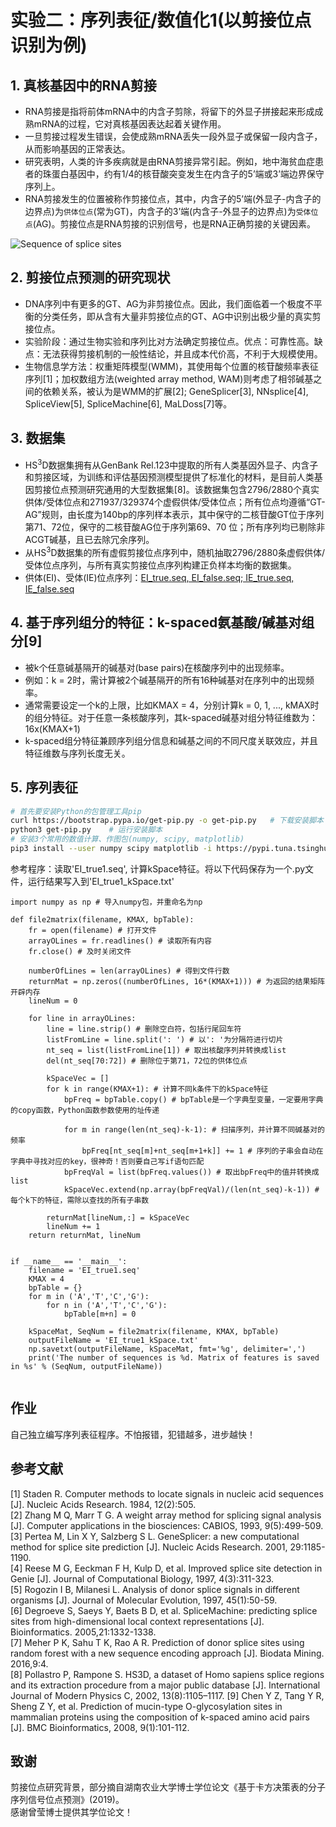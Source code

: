 # 实验二：序列表征/数值化1(以剪接位点识别为例)

## 1. 真核基因中的RNA剪接
* RNA剪接是指将前体mRNA中的内含子剪除，将留下的外显子拼接起来形成成熟mRNA的过程，它对真核基因表达起着关键作用。
* 一旦剪接过程发生错误，会使成熟mRNA丢失一段外显子或保留一段内含子，从而影响基因的正常表达。
* 研究表明，人类的许多疾病就是由RNA剪接异常引起。例如，地中海贫血症患者的珠蛋白基因中，约有1/4的核苷酸突变发生在内含子的5’端或3’端边界保守序列上。
* RNA剪接发生的位置被称作剪接位点，其中，内含子的5’端(外显子-内含子的边界点)为`供体位点`(常为GT)，内含子的3’端(内含子-外显子的边界点)为`受体位点`(AG)。剪接位点是RNA剪接的识别信号，也是RNA正确剪接的关键因素。

![Sequence of splice sites](https://github.com/dai0992/Pattern-Recognition-and-Prediction/blob/master/Lab2_SplicingSequencesCoding/splice_signal1.jpg?raw=true)

## 2. 剪接位点预测的研究现状
* DNA序列中有更多的GT、AG为非剪接位点。因此，我们面临着一个极度不平衡的分类任务，即从含有大量非剪接位点的GT、AG中识别出极少量的真实剪接位点。
* 实验阶段：通过生物实验和序列比对方法确定剪接位点。优点：可靠性高。缺点：无法获得剪接机制的一般性结论，并且成本代价高，不利于大规模使用。
* 生物信息学方法：权重矩阵模型(WMM)，其使用每个位置的核苷酸频率表征序列[1]；加权数组方法(weighted array method, WAM)则考虑了相邻碱基之间的依赖关系，被认为是WMM的扩展[2]; GeneSplicer[3], NNsplice[4], SpliceView[5], SpliceMachine[6], MaLDoss[7]等。

## 3. 数据集
* HS<sup>3</sup>D数据集拥有从GenBank Rel.123中提取的所有人类基因外显子、内含子和剪接区域，为训练和评估基因预测模型提供了标准化的材料，是目前人类基因剪接位点预测研究通用的大型数据集[8]。该数据集包含2796/2880个真实供体/受体位点和271937/329374个虚假供体/受体位点；所有位点均遵循“GT-AG”规则，由长度为140bp的序列样本表示，其中保守的二核苷酸GT位于序列第71、72位，保守的二核苷酸AG位于序列第69、70 位；所有序列均已剔除非ACGT碱基，且已去除冗余序列。
* 从HS<sup>3</sup>D数据集的所有虚假剪接位点序列中，随机抽取2796/2880条虚假供体/受体位点序列，与所有真实剪接位点序列构建正负样本均衡的数据集。
* 供体(EI)、受体(IE)位点序列：[EI_true.seq, EI_false.seq; IE_true.seq, IE_false.seq](https://github.com/dai0992/Pattern-Recognition-and-Prediction/blob/master/Lab2_SplicingSequencesCoding/EI-true-false_IE-true-false_seq.zip)

## 4. 基于序列组分的特征：k-spaced氨基酸/碱基对组分[9]
* 被k个任意碱基隔开的碱基对(base pairs)在核酸序列中的出现频率。
* 例如：k = 2时，需计算被2个碱基隔开的所有16种碱基对在序列中的出现频率。
* 通常需要设定一个k的上限，比如KMAX = 4，分别计算k = 0, 1, ..., kMAX时的组分特征。对于任意一条核酸序列，其k-spaced碱基对组分特征维数为：16x(KMAX+1)
* k-spaced组分特征兼顾序列组分信息和碱基之间的不同尺度关联效应，并且特征维数与序列长度无关。

## 5. 序列表征
```sh
# 首先要安装Python的包管理工具pip
curl https://bootstrap.pypa.io/get-pip.py -o get-pip.py   # 下载安装脚本
python3 get-pip.py    # 运行安装脚本
# 安装3个常用的数值计算、作图包(numpy, scipy, matplotlib)
pip3 install --user numpy scipy matplotlib -i https://pypi.tuna.tsinghua.edu.cn/simple
```

参考程序：读取'EI_true1.seq', 计算kSpace特征。将以下代码保存为一个.py文件，运行结果写入到'EI_true1_kSpace.txt'
```python3
import numpy as np # 导入numpy包，并重命名为np

def file2matrix(filename, KMAX, bpTable):
	fr = open(filename) # 打开文件
	arrayOLines = fr.readlines() # 读取所有内容
	fr.close() # 及时关闭文件

	numberOfLines = len(arrayOLines) # 得到文件行数
	returnMat = np.zeros((numberOfLines, 16*(KMAX+1))) # 为返回的结果矩阵开辟内存
	lineNum = 0

	for line in arrayOLines:
		line = line.strip() # 删除空白符，包括行尾回车符
		listFromLine = line.split(': ') # 以': '为分隔符进行切片
		nt_seq = list(listFromLine[1]) # 取出核酸序列并转换成list
		del(nt_seq[70:72]) # 删除位于第71，72位的供体位点
		
		kSpaceVec = []
		for k in range(KMAX+1): # 计算不同k条件下的kSpace特征
			bpFreq = bpTable.copy() # bpTable是一个字典型变量，一定要用字典的copy函数，Python函数参数使用的址传递

			for m in range(len(nt_seq)-k-1): # 扫描序列，并计算不同碱基对的频率
				bpFreq[nt_seq[m]+nt_seq[m+1+k]] += 1 # 序列的子串会自动在字典中寻找对应的key，很神奇！否则要自己写if语句匹配
			bpFreqVal = list(bpFreq.values()) # 取出bpFreq中的值并转换成list
			kSpaceVec.extend(np.array(bpFreqVal)/(len(nt_seq)-k-1)) # 每个k下的特征，需除以查找的所有子串数

		returnMat[lineNum,:] = kSpaceVec
		lineNum += 1
	return returnMat, lineNum


if __name__ == '__main__':
	filename = 'EI_true1.seq'
	KMAX = 4
	bpTable = {}
	for m in ('A','T','C','G'):
		for n in ('A','T','C','G'):
			bpTable[m+n] = 0

	kSpaceMat, SeqNum = file2matrix(filename, KMAX, bpTable)
	outputFileName = 'EI_true1_kSpace.txt'
	np.savetxt(outputFileName, kSpaceMat, fmt='%g', delimiter=',')
	print('The number of sequences is %d. Matrix of features is saved in %s' % (SeqNum, outputFileName))
	
```

## 作业
自己独立编写序列表征程序。不怕报错，犯错越多，进步越快！

## 参考文献
[1] Staden R. Computer methods to locate signals in nucleic acid sequences [J]. Nucleic Acids Research. 1984, 12(2):505. <br>
[2] Zhang M Q, Marr T G. A weight array method for splicing signal analysis [J]. Computer applications in the biosciences: CABIOS, 1993, 9(5):499-509. <br>
[3] Pertea M, Lin X Y, Salzberg S L. GeneSplicer: a new computational method for splice site prediction [J]. Nucleic Acids Research. 2001, 29:1185-1190. <br>
[4] Reese M G, Eeckman F H, Kulp D, et al. Improved splice site detection in Genie [J]. Journal of Computational Biology, 1997, 4(3):311-323. <br>
[5] Rogozin I B, Milanesi L. Analysis of donor splice signals in different organisms [J]. Journal of Molecular Evolution, 1997, 45(1):50-59. <br>
[6] Degroeve S, Saeys Y, Baets B D, et al. SpliceMachine: predicting splice sites from high-dimensional local context representations [J]. Bioinformatics. 2005,21:1332-1338. <br>
[7] Meher P K, Sahu T K, Rao A R. Prediction of donor splice sites using random forest with a new sequence encoding approach [J]. Biodata Mining. 2016,9:4. <br>
[8] Pollastro P, Rampone S. HS3D, a dataset of Homo sapiens splice regions and its extraction procedure from a major public database [J]. International Journal of Modern Physics C, 2002, 13(8):1105–1117.
[9] Chen Y Z, Tang Y R, Sheng Z Y, et al. Prediction of mucin-type O-glycosylation sites in mammalian proteins using the composition of k-spaced amino acid pairs [J]. BMC Bioinformatics, 2008, 9(1):101-112.

## 致谢
剪接位点研究背景，部分摘自湖南农业大学博士学位论文《基于卡方决策表的分子序列信号位点预测》(2019)。<br>
感谢曾莹博士提供其学位论文！
